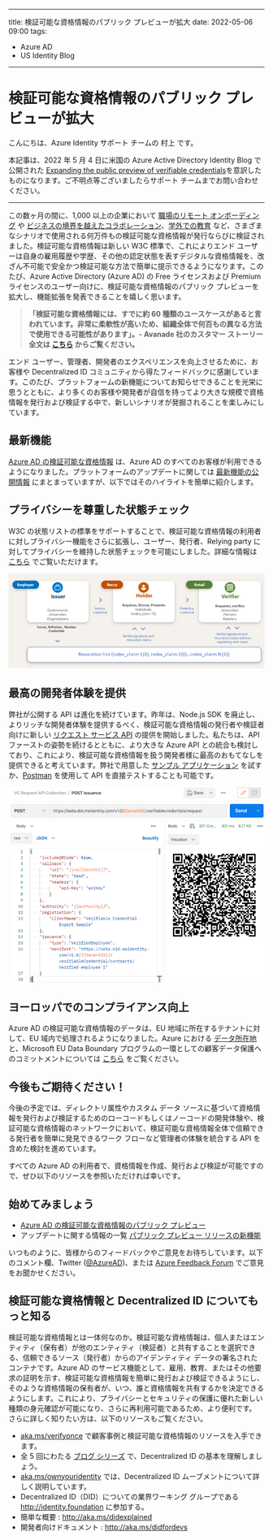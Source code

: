
---
title: 検証可能な資格情報のパブリック プレビューが拡大
date: 2022-05-06 09:00
tags:
  - Azure AD
  - US Identity Blog
---

# 検証可能な資格情報のパブリック プレビューが拡大

こんにちは、Azure Identity サポート チームの 村上 です。

本記事は、2022 年 5 月 4 日に米国の Azure Active Directory Identity Blog で公開された [Expanding the public preview of verifiable credentials​](https://techcommunity.microsoft.com/t5/azure-active-directory-identity/expanding-the-public-preview-of-verifiable-credentials/ba-p/3295508) を意訳したものになります。ご不明点等ございましたらサポート チームまでお問い合わせください。

---

この数ヶ月の間に、1,000 以上の企業において [職場のリモート オンボーディング](https://go.microsoft.com/fwlink/p/?LinkID=2184957&clcid=0x409&culture=en-us&country=US) や [ビジネスの境界を越えたコラボレーション](https://customers.microsoft.com/en-us/story/1478082375112165122-avanade-partner-professional-services-verifiable-credentials)、[学外での教育](https://customers.microsoft.com/en-us/story/1481006006183422060-rmit-university-higher-education-azure-active-directory?culture=en-us&country=US) など、さまざまなシナリオで使用される何万件もの検証可能な資格情報が発行ならびに検証されました。検証可能な資格情報は新しい W3C 標準で、これによりエンド ユーザーは自身の雇用履歴や学歴、その他の認定状態を表すデジタルな資格情報を、改ざん不可能で安全かつ検証可能な方法で簡単に提示できるようになります。このたび、Azure Active Directory (Azure AD) の Free ライセンスおよび Premium ライセンスのユーザー向けに、検証可能な資格情報のパブリック プレビューを拡大し、機能拡張を発表できることを嬉しく思います。

> **「検証可能な資格情報には、すでに約 60 種類のユースケースがあると言われています。非常に柔軟性が高いため、組織全体で何百もの異なる方法で使用できる可能性があります」。- Avanade 社のカスタマー ストーリー全文は [こちら](https://customers.microsoft.com/en-us/story/1478082375112165122-avanade-partner-professional-services-verifiable-credentials) からご覧ください。**

エンド ユーザー、管理者、開発者のエクスペリエンスを向上させるために、お客様や Decentralized ID コミュニティから得たフィードバックに感謝しています。このたび、プラットフォームの新機能についてお知らせできることを光栄に思うとともに、より多くのお客様や開発者が自信を持ってより大きな規模で資格情報を発行および検証する中で、新しいシナリオが発掘されることを楽しみにしています。

## 最新機能

[Azure AD の検証可能な資格情報](https://docs.microsoft.com/ja-jp/azure/active-directory/verifiable-credentials/) は、Azure AD のすべてのお客様が利用できるようになりました。プラットフォームのアップデートに関しては [最新機能の公開情報](https://docs.microsoft.com/ja-jp/azure/active-directory/verifiable-credentials/whats-new) にまとまっていますが、以下ではそのハイライトを簡単に紹介します。

## プライバシーを尊重した状態チェック

W3C の状態リストの標準をサポートすることで、検証可能な資格情報の利用者に対しプライバシー機能をさらに拡張し、ユーザー、発行者、Relying party に対してプライバシーを維持した状態チェックを可能にしました。詳細な情報は [こちら](https://docs.microsoft.com/ja-jp/azure/active-directory/verifiable-credentials/how-to-issuer-revoke) でご覧いただけます。

![ユーザーは、発行者に自身の情報を開示するリスクを負うことなく、誰とでも状態を確認することができます。](./expanding-the-public-preview-of-verifiable-credentials/sdriggers_0-1651256593834.png)

## 最高の開発者体験を提供

弊社が公開する API は進化を続けています。昨年は、Node.js SDK を廃止し、よりリッチな開発者体験を提供するべく、検証可能な資格情報の発行者や検証者向けに新しい [リクエスト サービス API](https://docs.microsoft.com/ja-jp/azure/active-directory/verifiable-credentials/get-started-request-api?tabs=http) の提供を開始しました。私たちは、API ファーストの姿勢を続けるとともに、より大きな Azure API との統合も検討しており、これにより、検証可能な資格情報を扱う開発者様に最高のおもてなしを提供できると考えています。弊社で用意した [サンプル アプリケーション](https://github.com/Azure-Samples/active-directory-verifiable-credentials) を試すか、[Postman](hhttps://github.com/Azure-Samples/active-directory-verifiable-credentials/tree/main/Postman) を使用して API を直接テストすることも可能です。

![](expanding-the-public-preview-of-verifiable-credentials/sdriggers_1-1651256593838.png)

## ヨーロッパでのコンプライアンス向上

Azure AD の検証可能な資格情報のデータは、EU 地域に所在するテナントに対して、EU 域内で処理されるようになりました。Azure における [データ所在地](https://azure.microsoft.com/en-us/global-infrastructure/data-residency/#select-geography) と、Microsoft EU Data Boundary プログラムの一環としての顧客データ保護へのコミットメントについては [こちら](https://techcommunity.microsoft.com/t5/security-compliance-and-identity/eu-data-boundary-for-the-microsoft-cloud-frequently-asked/ba-p/2329098) をご覧ください。
 
## 今後もご期待ください！

今後の予定では、ディレクトリ属性やカスタム データ ソースに基づいて資格情報を発行および検証するためのローコードもしくはノーコードの開発体験や、検証可能な資格情報のネットワークにおいて、検証可能な資格情報全体で信頼できる発行者を簡単に発見できるワーク フローなど管理者の体験を統合する API を含めた検討を進めています。

すべての Azure AD の利用者で、資格情報を作成、発行および検証が可能ですので、ぜひ以下のリソースを参照いただければ幸いです。

## 始めてみましょう

- [Azure AD の検証可能な資格情報のパブリック プレビュー](https://docs.microsoft.com/ja-jp/azure/active-directory/verifiable-credentials/)
- アップデートに関する情報の一覧 [パブリック プレビュー リリースの新機能](https://docs.microsoft.com/ja-jp/azure/active-directory/verifiable-credentials/whats-new)

いつものように、皆様からのフィードバックやご意見をお待ちしています。以下のコメント欄、Twitter ([@AzureAD](https://twitter.com/azuread))、または [Azure Feedback Forum](https://feedback.azure.com/d365community/forum/22920db1-ad25-ec11-b6e6-000d3a4f0789) でご意見をお聞かせください。

## 検証可能な資格情報と Decentralized ID についてもっと知る

検証可能な資格情報とは一体何なのか。検証可能な資格情報は、個人またはエンティティ（保有者）が他のエンティティ（検証者）と共有することを選択できる、信頼できるソース（発行者）からのアイデンティティ データの署名されたコンテナです。Azure AD のサービス機能として、雇用、教育、またはその他要求の証明を示す、検証可能な資格情報を簡単に発行および検証できるようにし、そのような資格情報の保有者が、いつ、誰と資格情報を共有するかを決定できるようにします。これにより、プライバシーとセキュリティの保護に優れた新しい種類の身元確認が可能になり、さらに再利用可能であるため、より便利です。
さらに詳しく知りたい方は、以下のリソースもご覧ください。
- [aka.ms/verifyonce](https://www.microsoft.com/en-us/security/business/identity-access-management/verifiable-credentials) で顧客事例と検証可能な資格情報のリソースを入手できます。 
- 全 5 回にわたる [ブログ シリーズ](https://jpazureid.github.io/blog/azure-active-directory/join-us-to-build-solutions-using-decentralized-identities/) で、Decentralized ID の基本を理解しましょう。
- [aka.ms/ownyouridentity](https://www.microsoft.com/en-us/security/business/identity-access-management/decentralized-identity-solution) では、Decentralized ID  ムーブメントについて詳しく説明しています。
- Decentralized ID（DID）についての業界ワーキング グループである http://identity.foundation に参加する。
- 簡単な概要 : http://aka.ms/didexplained 
- 開発者向けドキュメント : http://aka.ms/didfordevs 
